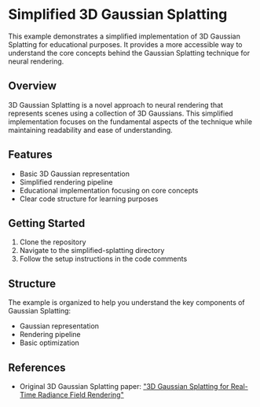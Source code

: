 # Simplified 3D Gaussian Splatting

This example demonstrates a simplified implementation of 3D Gaussian Splatting for educational purposes. It provides a more accessible way to understand the core concepts behind the Gaussian Splatting technique for neural rendering.

## Overview

3D Gaussian Splatting is a novel approach to neural rendering that represents scenes using a collection of 3D Gaussians. This simplified implementation focuses on the fundamental aspects of the technique while maintaining readability and ease of understanding.

## Features

- Basic 3D Gaussian representation
- Simplified rendering pipeline
- Educational implementation focusing on core concepts
- Clear code structure for learning purposes

## Getting Started

1. Clone the repository
2. Navigate to the simplified-splatting directory
3. Follow the setup instructions in the code comments

## Structure

The example is organized to help you understand the key components of Gaussian Splatting:

- Gaussian representation
- Rendering pipeline
- Basic optimization

## References

- Original 3D Gaussian Splatting paper: ["3D Gaussian Splatting for Real-Time Radiance Field Rendering"](https://repo-sam.inria.fr/fungraph/3d-gaussian-splatting/) 